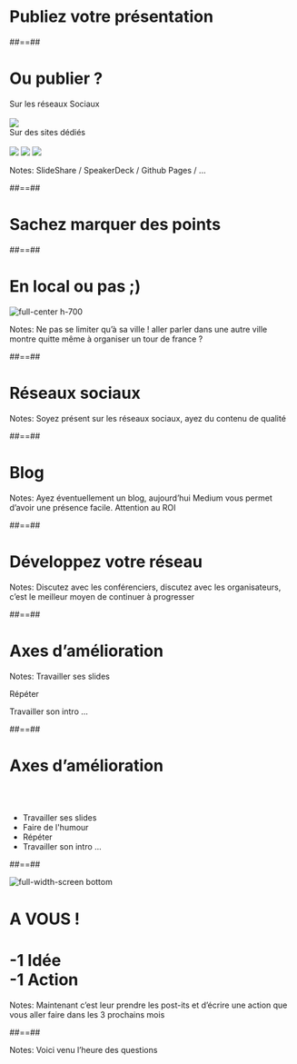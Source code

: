 <!-- .slide: class="transition bottom mask" data-background="./assets/images/g3a864e7b0c_0_440.png"-->


# Publiez votre présentation

##==##

# Ou publier ?


<div class="flex-row">
    <div class="mid-size">
        <span>Sur les réseaux Sociaux</span><br><br>
        <img class="w-600" src="./assets/images/g3a864e7b0c_0_448.png">
    </div>
    <div class="mid-size">
        <span>Sur des sites dédiés</span>
        <br><br>
        <div class="flex-row">
            <img class="w-300" src="./assets/images/g3a864e7b0c_0_451.png">
            <img class="w-300" src="./assets/images/g3a864e7b0c_0_452.png">
            <img class="w-300" src="./assets/images/g3a864e7b0c_0_453.png">
        </div>
    </div>
</div>




Notes:
SlideShare / SpeakerDeck / Github Pages / ...



##==##
<!-- .slide: class="transition underline bottom" data-background="./assets/images/g3e3083f2f8_0_3.png"-->

# Sachez marquer des points


##==##
<!-- .slide:-->

# En local ou pas ;)


![full-center h-700](./assets/images/g3e3083f2f8_0_8.png)

Notes:
Ne pas se limiter qu’à sa ville ! aller parler dans une autre ville montre quitte même à organiser un tour de france ?



##==##
<!-- .slide: class="transition bottom mask" data-background="./assets/images/g3e3083f2f8_0_16.png"-->

# Réseaux sociaux



Notes:
Soyez présent sur les réseaux sociaux, ayez du contenu de qualité



##==##
<!-- .slide: class="transition bottom mask" data-background="./assets/images/g3e3083f2f8_1_8.png"-->

# Blog


Notes:
Ayez éventuellement un blog, aujourd’hui Medium vous permet d’avoir une présence facile. Attention au ROI



##==##
<!-- .slide: class="transition top" data-background="./assets/images/g3e3083f2f8_3_0.png"-->

# Développez votre réseau


Notes:
Discutez avec les conférenciers, discutez avec les organisateurs, c’est le meilleur moyen de continuer à progresser



##==##
<!-- .slide: class="transition underline bottom" data-background="./assets/images/g3e3083f2f8_3_7.png" data-type-show="prez"-->

# Axes d’amélioration



Notes:
Travailler ses slides

Répéter

Travailler son intro ...


##==##
<!-- .slide: data-type-show="full" -->

# Axes d’amélioration

<br><br>

* Travailler ses slides
* Faire de l'humour
* Répéter
* Travailler son intro ...



##==##
<!-- .slide: data-background="#fcec00" class="a-vous"-->

![full-width-screen bottom](./assets/images/g3d67955561_0_107.png)


# A VOUS !
<!-- .element: class="top" -->

<h1 class="fragment bandeau block">-1 Idée<br>-1 Action<br>
</h1>


Notes:
Maintenant c’est leur prendre les post-its  et d’écrire une action que vous aller faire dans les 3 prochains mois



##==##
<!-- .slide: data-background="./assets/images/g3a864e7b0c_0_454.png"-->


Notes:
Voici venu l’heure des questions



